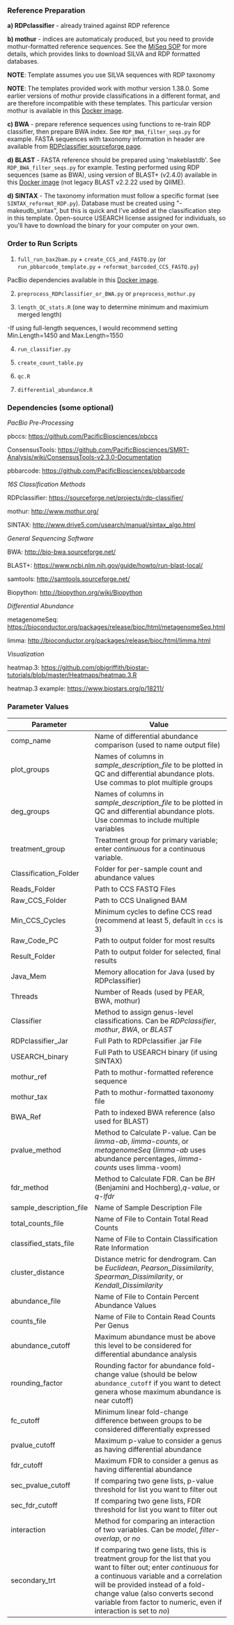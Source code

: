 ### Reference Preparation ###

**a) RDPclassifier** - already trained against RDP reference

**b) mothur** - indices are automaticaly produced, but you need to provide mothur-formatted reference sequences.  See the [MiSeq SOP](http://www.mothur.org/wiki/MiSeq_SOP) for more details, which provides links to download SILVA and RDP formatted databases.

**NOTE**: Template assumes you use SILVA sequences with RDP taxonomy

**NOTE**: The templates provided work with mothur version 1.38.0.  Some earlier versions of mothur provide classifications in a different format, and are therefore incompatible with these templates.  This particular version mothur is available in this [Docker image](https://hub.docker.com/r/cwarden45/metagenomics/).

**c) BWA** - prepare reference sequences using functions to re-train RDP classifier, then prepare BWA index.  See `RDP_BWA_filter_seqs.py` for example.  FASTA sequences with taxonomy information in header are available from [RDPclassifier sourceforge page](https://sourceforge.net/projects/rdp-classifier/files/RDP_Classifier_TrainingData/).

**d) BLAST** - FASTA reference should be prepared using 'makeblastdb'.  See `RDP_BWA_filter_seqs.py` for example.  Testing performed using RDP sequences (same as BWA), using version of BLAST+ (v2.4.0) available in this [Docker image](https://hub.docker.com/r/cwarden45/metagenomics/) (not legacy BLAST v2.2.22 used by QIIME).

**d) SINTAX** - The taxonomy information must follow a specific format (see `SINTAX_reformat_RDP.py`).  Database must be created using "-makeudb_sintax", but this is quick and I've added at the classification step in this template.  Open-source USEARCH license assigned for individuals, so you'll have to download the binary for your computer on your own.

### Order to Run Scripts ###

1) `full_run_bax2bam.py` + `create_CCS_and_FASTQ.py` (or `run_pbbarcode_template.py` + `reformat_barcoded_CCS_FASTQ.py`)

PacBio dependencies available in this [Docker image](https://hub.docker.com/r/cwarden45/general-pacbio/).

2) `preprocess_RDPclassifier_or_BWA.py` or `preprocess_mothur.py`

3) `length_QC_stats.R` (one way to determine minimum and maximium merged length)

-If using full-length sequences, I would recommend setting Min.Length=1450 and Max.Length=1550

4) `run_classifier.py`

5) `create_count_table.py`

6) `qc.R`

7) `differential_abundance.R`


### Dependencies (some optional) ###

*PacBio Pre-Processing*

pbccs: https://github.com/PacificBiosciences/pbccs

ConsensusTools: https://github.com/PacificBiosciences/SMRT-Analysis/wiki/ConsensusTools-v2.3.0-Documentation

pbbarcode: https://github.com/PacificBiosciences/pbbarcode

*16S Classification Methods*

RDPclassifier: https://sourceforge.net/projects/rdp-classifier/

mothur: http://www.mothur.org/

SINTAX: http://www.drive5.com/usearch/manual/sintax_algo.html

*General Sequencing Software*

BWA: http://bio-bwa.sourceforge.net/

BLAST+: https://www.ncbi.nlm.nih.gov/guide/howto/run-blast-local/

samtools: http://samtools.sourceforge.net/

Biopython: http://biopython.org/wiki/Biopython

*Differential Abundance*

metagenomeSeq: https://bioconductor.org/packages/release/bioc/html/metagenomeSeq.html

limma: http://bioconductor.org/packages/release/bioc/html/limma.html

*Visualization*

heatmap.3: https://github.com/obigriffith/biostar-tutorials/blob/master/Heatmaps/heatmap.3.R

heatmap.3 example: https://www.biostars.org/p/18211/

### Parameter Values ###
| Parameter | Value|
|---|---|
|comp_name | Name of differential abundance comparison (used to name output file)
|plot_groups | Names of columns in *sample_description_file* to be plotted in QC and differential abundance plots.  Use commas to plot multiple groups|
|deg_groups|Names of columns in *sample_description_file* to be plotted in QC and differential abundance plots.  Use commas to include multiple variables|
|treatment_group|Treatment group for primary variable; enter *continuous* for a continuous variable.|
|Classification_Folder|Folder for per-sample count and abundance values|
|Reads_Folder|Path to CCS FASTQ Files|
|Raw_CCS_Folder|Path to CCS Unaligned BAM|
|Min_CCS_Cycles|Minimum cycles to define CCS read (recommend at least 5, default in `ccs` is 3)|
|Raw_Code_PC|Path to output folder for most results|
|Result_Folder|Path to output folder for selected, final results|
|Java_Mem|Memory allocation for Java (used by RDPclassifier)|
|Threads|Number of Reads (used by PEAR, BWA, mothur)|
|Classifier|Method to assign genus-level classifications.  Can be *RDPclassifier*, *mothur*, *BWA*, or *BLAST*|
|RDPclassifier_Jar|Full Path to RDPclassifier .jar File|
|USEARCH_binary|Full Path to USEARCH binary (if using SINTAX)|
|mothur_ref|Path to mothur-formatted reference sequence|
|mothur_tax|Path to mothur-formatted taxonomy file|
|BWA_Ref|Path to indexed BWA reference (also used for BLAST)|
|pvalue_method|Method to Calculate P-value.  Can be *limma-ab*, *limma-counts*, or *metagenomeSeq* (*limma-ab* uses abundance percentages, *limma-counts* uses limma-voom)|
|fdr_method|Method to Calculate FDR.  Can be *BH* (Benjamini and Hochberg),*q-value*, or *q-lfdr*|
|sample_description_file|Name of Sample Description File|
|total_counts_file|Name of File to Contain Total Read Counts|
|classified_stats_file|Name of File to Contain Classification Rate Information|
|cluster_distance| Distance metric for dendrogram.  Can be *Euclidean*, *Pearson_Dissimilarity*, *Spearman_Dissimilarity*, or *Kendall_Dissimilarity*|
|abundance_file|Name of File to Contain Percent Abundance Values|
|counts_file|Name of File to Contain Read Counts Per Genus|
|abundance_cutoff|Maximum abundance must be above this level to be considered for differential abundance analysis|
|rounding_factor|Rounding factor for abundance fold-change value (should be below `abundance_cutoff` if you want to detect genera whose maximum abundance is near cutoff)|
|fc_cutoff|Minimum linear fold-change difference between groups to be considered differentially expressed|
|pvalue_cutoff|Maximum p-value to consider a genus as having differential abundance|
|fdr_cutoff|Maximum FDR to consider a genus as having differential abundance|
|sec_pvalue_cutoff|If comparing two gene lists, p-value threshold for list you want to filter out|
|sec_fdr_cutoff|If comparing two gene lists, FDR threshold for list you want to filter out|
|interaction| Method for comparing an interaction of two variables.  Can be *model*, *filter-overlap*, or *no*|
|secondary_trt| If comparing two gene lists, this is treatment group for the list that you want to filter out; enter *continuous* for a continuous variable and a correlation will be provided instead of a fold-change value (also converts second variable from factor to numeric, even if interaction is set to *no*)|
